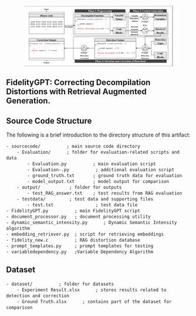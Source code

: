 <div align=center><img src="doc/Workflow.png" width="80%"></div>

## FidelityGPT: Correcting Decompilation Distortions with Retrieval Augmented Generation.
## Source Code Structure
The following is a brief introduction to the directory structure of this artifact:
```
- sourcecode/          ; main source code directory
    - Evaluation/      ; folder for evaluation-related scripts and data
        - Evaluation.py          ; main evaluation script
        - Evaluation-.py          ; additional evaluation script
        - ground_truth.txt       ; ground truth data for evaluation
        - model_output.txt       ; model output for comparison
    - output/           ; folder for outputs
        - test_RAG_answer.txt    ; test results from RAG evaluation
    - testdata/         ; test data and supporting files
        - test.txt                ; test data file
- FidelityGPT.py          ; main FidelityGPT script
- document_processor.py   ; document processing utility
- dynamic_semantic_intensity.py      ; Dynamic Semantic Intensity algorithm
- embedding_retriever.py  ; script for retrieving embeddings
- fidelity_new.c          ; RAG distortion database
- prompt_templates.py     ; prompt templates for testing       
- variabledependency.py   ;Variable Dependency Algorithm

```
## Dataset
```
- dataset/          ; folder for datasets
    - Experiment Result.xlsx      ; stores results related to detection and correction
    - Ground Truth.xlsx      ; contains part of the dataset for comparison
```
